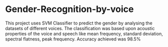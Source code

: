 # Gender-Recognition-by-voice
This project uses SVM Classifier to predict the gender by analysing the datasets of different voices. The classification was based upon acoustic properties of the voice and speech like mean frequency, standard deviation, spectral flatness, peak frequency. Accuracy achieved was 98.5% 
